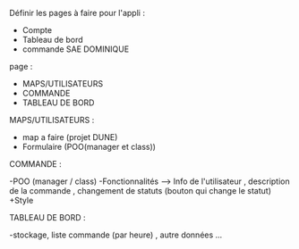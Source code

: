 Définir les pages à faire pour l'appli :

- Compte
- Tableau de bord
- commande 
SAE DOMINIQUE 


page : 
- MAPS/UTILISATEURS
- COMMANDE 
- TABLEAU DE BORD


MAPS/UTILISATEURS : 

- map a faire (projet DUNE)
- Formulaire (POO(manager et class))

COMMANDE : 

-POO (manager / class)
-Fonctionnalités --> Info de l'utilisateur , description de la commande , changement de statuts (bouton qui change le statut)
+Style

TABLEAU DE BORD : 

-stockage, liste commande (par heure) , autre données ... 

